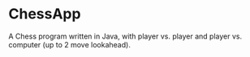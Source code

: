 # ChessApp
A Chess program written in Java, with player vs. player and player vs. computer (up to 2 move lookahead).
